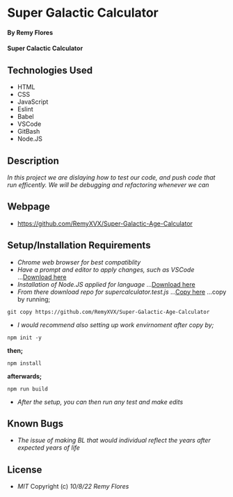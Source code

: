 # Super Galactic Calculator

#### By Remy Flores

#### Super Calactic Calculator

## Technologies Used
* HTML
* CSS
* JavaScript
* Eslint
* Babel
* VSCode
* GitBash
* Node.JS

## Description
_In this project we are dislaying how to test our code, and push code that run efficently. We will be debugging and refactoring whenever we can_

## Webpage
* https://github.com/RemyXVX/Super-Galactic-Age-Calculator

## Setup/Installation Requirements
* _Chrome web browser for best compatiblity_
* _Have a prompt and editor to apply changes, such as VSCode_
...[Download here](https://code.visualstudio.com/download)
* _Installation of Node.JS applied for language_
...[Download here](https://nodejs.org/en/download/) 
* _From there download repo for *supercalculator.test.js*_
...[Copy here](https://github.com/RemyXVX/Super-Galactic-Age-Calculator)
...copy by running;
```
git copy https://github.com/RemyXVX/Super-Galactic-Age-Calculator
````
* _I would recommend also setting up work envirnoment after copy by;_
```
npm init -y
```
**then;**
```
npm install
```
**afterwards;**
```
npm run build
```
* _After the setup, you can then run any test and make edits_

## Known Bugs
* _The issue of making BL that would individual reflect the years after expected years of life_

## License
* _MIT_
Copyright (c) _10/8/22_ _Remy Flores_